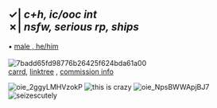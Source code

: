 <b>✓|</b> _c+h, ic/ooc int_ </br>
<b>✗|</b> _nsfw, serious rp, ships_ </br>
-

▪ [male , he/him](https://en.pronouns.page/@stupidcopper) </br>
</br>
![7badd65fd98776b26425f624bda61a00](https://github.com/stupidcopper/stupidcopper/assets/161649079/4c3ad250-c541-4ff2-8d50-4c101cee7579) </br>
[carrd](https://coppercain.carrd.co), [linktree](https://linktr.ee/stupidcopper) , [commission info](https://stupidcoppercomms.carrd.co/#)
</br>

![oie_2ggyLMHVzokP](https://github.com/stupidcopper/stupidcopper/assets/161649079/6f93e4ba-ed5e-472c-b5a4-7b304e02fb7a)
![this is crazy](https://github.com/stupidcopper/stupidcopper/assets/161649079/c3fa1849-a10f-4aa8-91b9-45ef7a08d53a)
![oie_NpsBWWApjBJ7](https://github.com/stupidcopper/stupidcopper/assets/161649079/af4d9c1f-6106-4ee7-b93e-d7dc2858ae0d)
![seizescutely](https://github.com/stupidcopper/stupidcopper/assets/161649079/6c8a141b-c947-41bf-9c01-a622d03b77a6)


